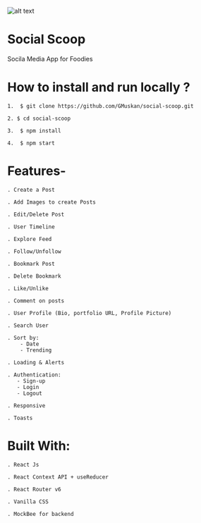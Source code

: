 ![alt text](%PUBLIC_URL%/favicon.ico)

# Social Scoop
Socila Media App for Foodies

# How to install and run locally ?

    1.  $ git clone https://github.com/GMuskan/social-scoop.git

    2. $ cd social-scoop

    3.  $ npm install

    4.  $ npm start
    
# Features-

    . Create a Post

    . Add Images to create Posts

    . Edit/Delete Post

    . User Timeline

    . Explore Feed

    . Follow/Unfollow

    . Bookmark Post

    . Delete Bookmark

    . Like/Unlike

    . Comment on posts

    . User Profile (Bio, portfolio URL, Profile Picture)

    . Search User

    . Sort by:
        - Date
        - Trending

    . Loading & Alerts

    . Authentication:
       - Sign-up
       - Login
       - Logout

    . Responsive

    . Toasts

# Built With:

    . React Js

    . React Context API + useReducer

    . React Router v6

    . Vanilla CSS

    . MockBee for backend
    





